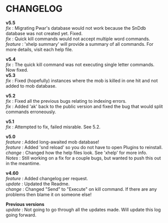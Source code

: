 # CHANGELOG
**v5.5**<br>
*fix*       : Migrating Pwar's database would not work because the SnDdb database was not created yet. Fixed.<br>
*fix*       : Quick kill commands would not accept multiple word commands.<br>
*feature*   : 'xhelp summary' will provide a summary of all commands. For more details, visit each help file.<br>

**v5.4**<br>
*fix*       : The quick kill command was not executing single letter commands. Now fixed.<br>
**v5.3**<br>
*fix*       : Fixed (hopefully) instances where the mob is killed in one hit and not added to mob database.<br>

**v5.2**<br>
*fix*       : Fixed all the previous bugs relating to indexing errors.<br>
*fix*       : Added 'ak' back to the public version and fixed the bug that would split commands erroneously.<br>

**v5.1**<br>
*fix*       : Attempted to fix, failed misrable. See 5.2.<br>

**v5.0**<br>
*feature*   : Added long-awaited mob database!<br>
*feature*   : Added 'snd reload' so you do not have to open Plugins to reinstall.<br>
*change*    : Changed how the help files look. See 'xhelp' for more info.<br>
*Notes*     : Still working on a fix for a couple bugs, but wanted to push this out in the meantime.<br>

**v4.60**<br>
*feature*   : Added changelog per request.<br>
*update*    : Updated the Readme.<br>
*change*    : Changed "Send" to "Execute" on kill command. If there are any problems then blame it on someone else!<br>

**Previous versions**<br>
*update*    : Not going to go through all the updates made. Will update this log going forward.